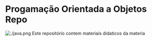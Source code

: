 # Progamação Orientada a Objetos Repo
![./java.png](Java)
Este repositório contem materiais didaticos da materia 
